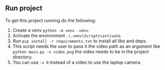 ## Run project

To get this project running do the following:
1. Create a venv `python -m venv .venv`.
2. Activate the environment `.\.venv\Scripts\activate`.
3. Run `pip install -r requirements.txt` to install all libs and deps.
4. This script needs the user to pass it the video path as an argument like `python main.py -v video.png` the video needs to be in the project directory.
5. You can use `-v 0` instead of a video to use the laptop camera.
